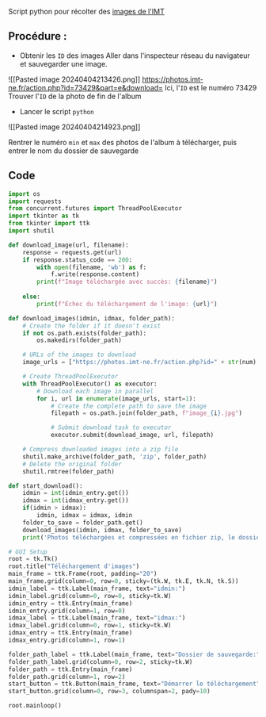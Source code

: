 Script python pour récolter des [images de l'IMT](https://photos.imt-ne.fr)

## Procédure :

- Obtenir les `ID` des images
Aller dans l'inspecteur réseau du navigateur et sauvegarder une image. 

![[Pasted image 20240404213426.png]]
https://photos.imt-ne.fr/action.php?id=73429&part=e&download=
Ici, l'`ID` est le numéro 73429
Trouver l'`ID` de la photo de fin de l'album

- Lancer le script `python`

![[Pasted image 20240404214923.png]]


Rentrer le numéro `min` et `max` des photos de l'album à télécharger, puis entrer le nom du dossier de sauvegarde

## Code

```Python
import os
import requests
from concurrent.futures import ThreadPoolExecutor
import tkinter as tk
from tkinter import ttk
import shutil

def download_image(url, filename):
    response = requests.get(url)
    if response.status_code == 200:
        with open(filename, 'wb') as f:
            f.write(response.content)
        print(f"Image téléchargée avec succès: {filename}")
        
    else:
        print(f"Échec du téléchargement de l'image: {url}")

def download_images(idmin, idmax, folder_path):
    # Create the folder if it doesn't exist
    if not os.path.exists(folder_path):
        os.makedirs(folder_path)

    # URLs of the images to download
    image_urls = ["https://photos.imt-ne.fr/action.php?id=" + str(num) + "&part=e&download=1" for num in range(idmin, idmax)]

    # Create ThreadPoolExecutor
    with ThreadPoolExecutor() as executor:
        # Download each image in parallel
        for i, url in enumerate(image_urls, start=1):
            # Create the complete path to save the image
            filepath = os.path.join(folder_path, f"image_{i}.jpg")

            # Submit download task to executor
            executor.submit(download_image, url, filepath)

    # Compress downloaded images into a zip file
    shutil.make_archive(folder_path, 'zip', folder_path)
    # Delete the original folder
    shutil.rmtree(folder_path)

def start_download():
    idmin = int(idmin_entry.get())
    idmax = int(idmax_entry.get())
    if(idmin > idmax):
        idmin, idmax = idmax, idmin
    folder_to_save = folder_path.get()
    download_images(idmin, idmax, folder_to_save)
    print('Photos téléchargées et compressées en fichier zip, le dossier original a été supprimé')

# GUI Setup
root = tk.Tk()
root.title("Téléchargement d'images")
main_frame = ttk.Frame(root, padding="20")
main_frame.grid(column=0, row=0, sticky=(tk.W, tk.E, tk.N, tk.S))
idmin_label = ttk.Label(main_frame, text="idmin:")
idmin_label.grid(column=0, row=0, sticky=tk.W)
idmin_entry = ttk.Entry(main_frame)
idmin_entry.grid(column=1, row=0)
idmax_label = ttk.Label(main_frame, text="idmax:")
idmax_label.grid(column=0, row=1, sticky=tk.W)
idmax_entry = ttk.Entry(main_frame)
idmax_entry.grid(column=1, row=1)

folder_path_label = ttk.Label(main_frame, text="Dossier de sauvegarde:")
folder_path_label.grid(column=0, row=2, sticky=tk.W)
folder_path = ttk.Entry(main_frame)
folder_path.grid(column=1, row=2)
start_button = ttk.Button(main_frame, text="Démarrer le téléchargement", command=start_download)
start_button.grid(column=0, row=3, columnspan=2, pady=10)

root.mainloop()
```
